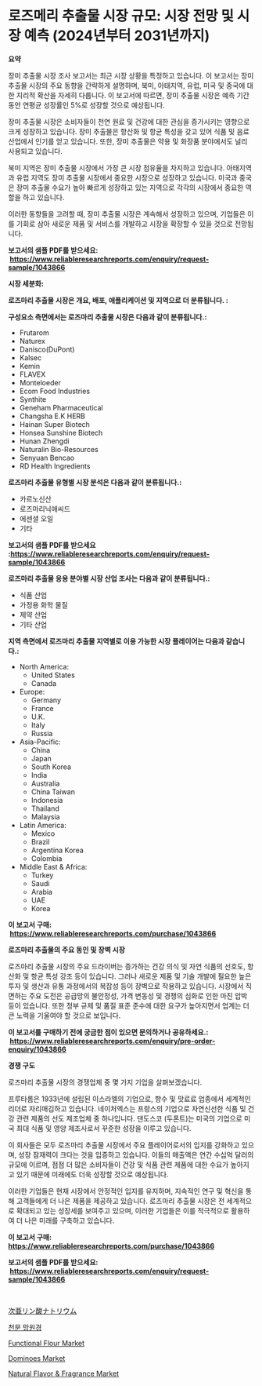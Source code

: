 <p><h1>로즈메리 추출물 시장 규모: 시장 전망 및 시장 예측 (2024년부터 2031년까지)</h1></p><p><strong>요약</strong></p>
<p><p>장미 추출물 시장 조사 보고서는 최근 시장 상황을 특정하고 있습니다. 이 보고서는 장미 추출물 시장의 주요 동향을 간략하게 설명하며, 북미, 아태지역, 유럽, 미국 및 중국에 대한 지리적 확산을 자세히 다룹니다. 이 보고서에 따르면, 장미 추출물 시장은 예측 기간 동안 연평균 성장률인 5%로 성장할 것으로 예상됩니다.</p><p>장미 추출물 시장은 소비자들이 천연 원료 및 건강에 대한 관심을 증가시키는 영향으로 크게 성장하고 있습니다. 장미 추출물은 항산화 및 항균 특성을 갖고 있어 식품 및 음료 산업에서 인기를 얻고 있습니다. 또한, 장미 추출물은 약용 및 화장품 분야에서도 널리 사용되고 있습니다.</p><p>북미 지역은 장미 추출물 시장에서 가장 큰 시장 점유율을 차지하고 있습니다. 아태지역과 유럽 지역도 장미 추출물 시장에서 중요한 시장으로 성장하고 있습니다. 미국과 중국은 장미 추출물 수요가 높아 빠르게 성장하고 있는 지역으로 각각의 시장에서 중요한 역할을 하고 있습니다.</p><p>이러한 동향들을 고려할 때, 장미 추출물 시장은 계속해서 성장하고 있으며, 기업들은 이를 기회로 삼아 새로운 제품 및 서비스를 개발하고 시장을 확장할 수 있을 것으로 전망됩니다.</p></p>
<p><strong>보고서의 샘플 PDF를 받으세요: &nbsp;<a href="https://www.reliableresearchreports.com/enquiry/request-sample/1043866">https://www.reliableresearchreports.com/enquiry/request-sample/1043866</a></strong></p>
<p><strong>시장 세분화:</strong></p>
<p><strong> 로즈마리 추출물 시장은 개요, 배포, 애플리케이션 및 지역으로 더 분류됩니다. :</strong></p>
<p><strong>구성요소 측면에서는 로즈마리 추출물 시장은 다음과 같이 분류됩니다.:</strong></p>
<p><ul><li>Frutarom</li><li>Naturex</li><li>Danisco(DuPont)</li><li>Kalsec</li><li>Kemin</li><li>FLAVEX</li><li>Monteloeder</li><li>Ecom Food Industries</li><li>Synthite</li><li>Geneham Pharmaceutical</li><li>Changsha E.K HERB</li><li>Hainan Super Biotech</li><li>Honsea Sunshine Biotech</li><li>Hunan Zhengdi</li><li>Naturalin Bio-Resources</li><li>Senyuan Bencao</li><li>RD Health Ingredients</li></ul></p>
<p><strong> 로즈마리 추출물 유형별 시장 분석은 다음과 같이 분류됩니다.:</strong></p>
<p><ul><li>카르노신산</li><li>로즈마리닉애씨드</li><li>에센셜 오일</li><li>기타</li></ul></p>
<p><strong>보고서의 샘플 PDF를 받으세요 :<a href="https://www.reliableresearchreports.com/enquiry/request-sample/1043866">https://www.reliableresearchreports.com/enquiry/request-sample/1043866</a></strong></p>
<p><strong> 로즈마리 추출물 응용 분야별 시장 산업 조사는 다음과 같이 분류됩니다.:</strong></p>
<p><ul><li>식품 산업</li><li>가정용 화학 물질</li><li>제약 산업</li><li>기타 산업</li></ul></p>
<p><strong>지역 측면에서 로즈마리 추출물 지역별로 이용 가능한 시장 플레이어는 다음과 같습니다.:</strong></p>
<p><ul>
    <li>
        North America:
        <ul>
            <li>United States</li>
            <li>Canada</li>
        </ul>
    </li>
    <li>
        Europe:
        <ul>
            <li>Germany</li>
            <li>France</li>
            <li>U.K.</li>
            <li>Italy</li>
            <li>Russia</li>
        </ul>
    </li>
    <li>
        Asia-Pacific:
        <ul>
            <li>China</li>
            <li>Japan</li>
            <li>South Korea</li>
            <li>India</li>
            <li>Australia</li>
            <li>China Taiwan</li>
            <li>Indonesia</li>
            <li>Thailand</li>
            <li>Malaysia</li>
        </ul>
    </li>
    <li>
        Latin America:
        <ul>
            <li>Mexico</li>
            <li>Brazil</li>
            <li>Argentina Korea</li>
            <li>Colombia</li>
        </ul>
    </li>
    <li>
        Middle East & Africa:
        <ul>
            <li>Turkey</li>
            <li>Saudi</li>
            <li>Arabia</li>
            <li>UAE</li>
            <li>Korea</li>
        </ul>
    </li>
    </ul></p>
<p><strong>이 보고서 구매: &nbsp;<a href="https://www.reliableresearchreports.com/purchase/1043866">https://www.reliableresearchreports.com/purchase/1043866</a></strong></p>
<p><strong>로즈마리 추출물의 주요 동인 및 장벽 시장</strong></p>
<p><p>로즈마리 추출물 시장의 주요 드라이버는 증가하는 건강 의식 및 자연 식품의 선호도, 항산화 및 항균 특성 강조 등이 있습니다. 그러나 새로운 제품 및 기술 개발에 필요한 높은 투자 및 생산과 유통 과정에서의 복잡성 등이 장벽으로 작용하고 있습니다. 시장에서 직면하는 주요 도전은 공급망의 불안정성, 가격 변동성 및 경쟁의 심화로 인한 마진 압박 등이 있습니다. 또한 정부 규제 및 품질 표준 준수에 대한 요구가 높아지면서 업계는 더 큰 노력을 기울여야 할 것으로 보입니다.</p></p>
<p><strong>이 보고서를 구매하기 전에 궁금한 점이 있으면 문의하거나 공유하세요.: &nbsp;<a href="https://www.reliableresearchreports.com/enquiry/pre-order-enquiry/1043866">https://www.reliableresearchreports.com/enquiry/pre-order-enquiry/1043866</a></strong></p>
<p><strong>경쟁 구도</strong></p>
<p><p>로즈마리 추출물 시장의 경쟁업체 중 몇 가지 기업을 살펴보겠습니다. </p><p>프루타롬은 1933년에 설립된 이스라엘의 기업으로, 향수 및 맛료료 업종에서 세계적인 리더로 자리매김하고 있습니다. 네이처엑스는 프랑스의 기업으로 자연신선한 식품 및 건강 관련 제품의 선도 제조업체 중 하나입니다. 댄도스코 (두폰트)는 미국의 기업으로 미국 최대 식품 및 영양 제조사로서 꾸준한 성장을 이루고 있습니다. </p><p>이 회사들은 모두 로즈마리 추출물 시장에서 주요 플레이어로서의 입지를 강화하고 있으며, 성장 잠재력이 크다는 것을 입증하고 있습니다. 이들의 매출액은 연간 수십억 달러의 규모에 이르며, 점점 더 많은 소비자들이 건강 및 식품 관련 제품에 대한 수요가 높아지고 있기 때문에 미래에도 더욱 성장할 것으로 예상됩니다. </p><p>이러한 기업들은 현재 시장에서 안정적인 입지를 유지하며, 지속적인 연구 및 혁신을 통해 고객들에게 더 나은 제품을 제공하고 있습니다. 로즈마리 추출물 시장은 전 세계적으로 확대되고 있는 성장세를 보여주고 있으며, 이러한 기업들은 이를 적극적으로 활용하여 더 나은 미래를 구축하고 있습니다.</p></p>
<p><strong>이 보고서 구매: &nbsp; <a href="https://www.reliableresearchreports.com/purchase/1043866">https://www.reliableresearchreports.com/purchase/1043866</a></strong></p>
<p><strong>보고서의 샘플 PDF를 받으세요: &nbsp;<a href="https://www.reliableresearchreports.com/enquiry/request-sample/1043866">https://www.reliableresearchreports.com/enquiry/request-sample/1043866</a></strong><strong></strong></p>
<p>&nbsp;</p>
<p><p><a href="https://github.com/bevdtkn4419963/Market-Research-Report-List-1/blob/main/9404756189820.md">次亜リン酸ナトリウム</a></p><p><a href="https://github.com/vsoq0zknh59/Market-Research-Report-List-1/blob/main/2236117189695.md">천문 망원경</a></p><p><a href="https://github.com/NorbertYates/Market-Research-Report-List-3/blob/main/functional-flour-market.md">Functional Flour Market</a></p><p><a href="https://issuu.com/reportprime-2/docs/dominoes-market-size-2030.pptx">Dominoes Market</a></p><p><a href="https://three-jumbo-f6d.notion.site/Natural-Flavor-Fragrance-Market-Dynamics-2024-2031-Also-about-Its-Market-Trends-Projections-and-30b2203418b7425d8c54c1d67a93b46b">Natural Flavor & Fragrance Market</a></p></p>